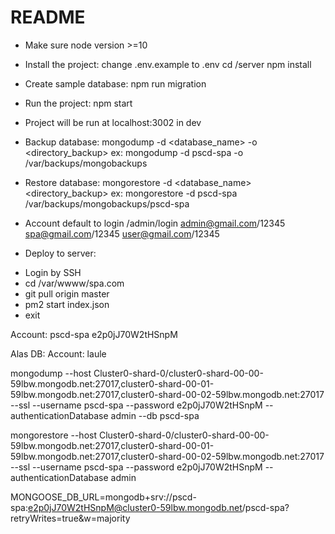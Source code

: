 # README #
* Make sure node version >=10

* Install the project:
change .env.example to .env
cd /server
npm install

* Create sample database:
npm run migration

* Run the project:
npm start

* Project will be run at localhost:3002 in dev

* Backup database:
mongodump -d <database_name> -o <directory_backup>
ex:
mongodump -d pscd-spa -o /var/backups/mongobackups

* Restore database:
mongorestore -d <database_name> <directory_backup>
ex:
mongorestore -d  pscd-spa /var/backups/mongobackups/pscd-spa

* Account default to login
/admin/login
admin@gmail.com/12345
spa@gmail.com/12345
user@gmail.com/12345

* Deploy to server:
- Login by SSH
- cd /var/wwww/spa.com
- git pull origin master 
- pm2 start index.json
- exit

Account:
pscd-spa e2p0jJ70W2tHSnpM

Alas DB:
Account: laule

mongodump --host Cluster0-shard-0/cluster0-shard-00-00-59lbw.mongodb.net:27017,cluster0-shard-00-01-59lbw.mongodb.net:27017,cluster0-shard-00-02-59lbw.mongodb.net:27017 --ssl --username pscd-spa --password e2p0jJ70W2tHSnpM --authenticationDatabase admin --db pscd-spa

mongorestore --host Cluster0-shard-0/cluster0-shard-00-00-59lbw.mongodb.net:27017,cluster0-shard-00-01-59lbw.mongodb.net:27017,cluster0-shard-00-02-59lbw.mongodb.net:27017 --ssl --username pscd-spa --password e2p0jJ70W2tHSnpM --authenticationDatabase admin 

MONGOOSE_DB_URL=mongodb+srv://pscd-spa:e2p0jJ70W2tHSnpM@cluster0-59lbw.mongodb.net/pscd-spa?retryWrites=true&w=majority
